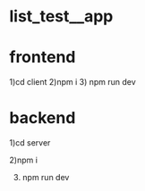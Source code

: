 # list_test__app
# frontend
1)cd client
2)npm i 
3) npm run dev
# backend
1)cd server

2)npm i 

3) npm run dev
